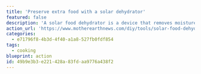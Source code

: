 ```yaml
---
title: 'Preserve extra food with a solar dehydrator'
featured: false
description: 'A solar food dehydrator is a device that removes moisture from food to aid in its preservation. You can [buy a simple one](https://www.kickstarter.com/projects/mixedmediaeng/dryceratop-solar-food-dehydrator-for-mason-jars/description) or make your own.  Food drying is a method of preserving fruit, vegetables, and animal proteins that has been practiced since antiquity.'
action_url: 'https://www.motherearthnews.com/diy/tools/solar-food-dehydrator-plans-zm0z14jjzmar'
categories:
  - e71796f8-4b3d-4f40-a1a8-527fb0fdf854
tags:
  - cooking
blueprint: action
id: 49b9e3b3-e221-428a-83fd-aa9776a438f2
---
```

